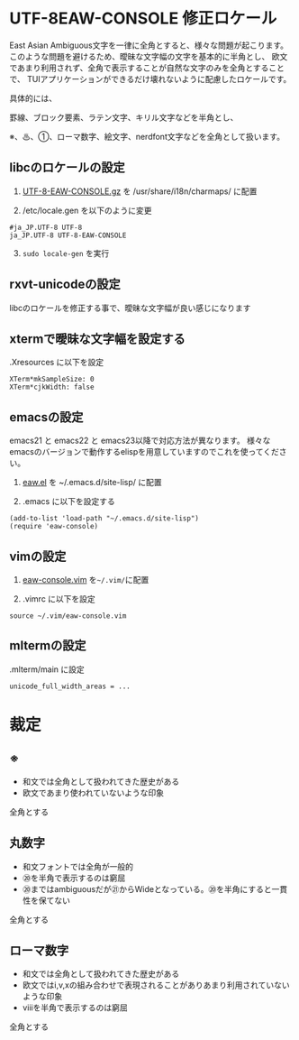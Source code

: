 # UTF-8EAW-CONSOLE 修正ロケール

East Asian Ambiguous文字を一律に全角とすると、様々な問題が起こります。
このような問題を避けるため、曖昧な文字幅の文字を基本的に半角とし、
欧文であまり利用されず、全角で表示することが自然な文字のみを全角とすることで、
TUIアプリケーションができるだけ壊れないように配慮したロケールです。

具体的には、

罫線、ブロック要素、ラテン文字、キリル文字などを半角とし、

※、♨、①、ローマ数字、絵文字、nerdfont文字などを全角として扱います。

## libcのロケールの設定

1. [UTF-8-EAW-CONSOLE.gz](https://raw.githubusercontent.com/hamano/locale-eaw/master/dist/UTF-8-EAW-FULLWIDTH.gz) を /usr/share/i18n/charmaps/ に配置

2. /etc/locale.gen を以下のように変更
~~~
#ja_JP.UTF-8 UTF-8
ja_JP.UTF-8 UTF-8-EAW-CONSOLE
~~~

3. `sudo locale-gen` を実行

## rxvt-unicodeの設定

libcのロケールを修正する事で、曖昧な文字幅が良い感じになります

## xtermで曖昧な文字幅を設定する

.Xresources に以下を設定

~~~
XTerm*mkSampleSize: 0
XTerm*cjkWidth: false
~~~

## emacsの設定

emacs21 と emacs22 と emacs23以降で対応方法が異なります。
様々なemacsのバージョンで動作するelispを用意していますのでこれを使ってください。

1. [eaw.el](https://raw.githubusercontent.com/hamano/locale-eaw/master/eaw-console.el) を ~/.emacs.d/site-lisp/ に配置

2. .emacs に以下を設定する

~~~
(add-to-list 'load-path "~/.emacs.d/site-lisp")
(require 'eaw-console)
~~~

## vimの設定

1. [eaw-console.vim](https://raw.githubusercontent.com/hamano/locale-eaw/master/dist/eaw-console.vim) を`~/.vim/`に配置

2. .vimrc に以下を設定
~~~
source ~/.vim/eaw-console.vim
~~~

## mltermの設定

.mlterm/main に設定

~~~
unicode_full_width_areas = ...
~~~

# 裁定

## ※
- 和文では全角として扱われてきた歴史がある
- 欧文であまり使われていないような印象

全角とする

## 丸数字
- 和文フォントでは全角が一般的
- ⑳を半角で表示するのは窮屈
- ⑳まではambiguousだが㉑からWideとなっている。⑳を半角にすると一貫性を保てない

全角とする

## ローマ数字
- 和文では全角として扱われてきた歴史がある
- 欧文ではi,v,xの組み合わせで表現されることがありあまり利用されていないような印象
- ⅷを半角で表示するのは窮屈

全角とする

